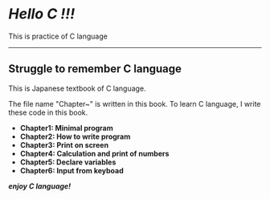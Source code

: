 # ***Hello C !!!***
This is practice of C language

***

## Struggle to remember C language
This is Japanese textbook of C language.

The file name "Chapter~" is written in this book.
To learn C language, I write these code in this book.

+ **Chapter1: Minimal program**
+ **Chapter2: How to write program**
+ **Chapter3: Print on screen**
+ **Chapter4: Calculation and print of numbers**
+ **Chapter5: Declare variables**
+ **Chapter6: Input from keyboad**

***enjoy C language!***
